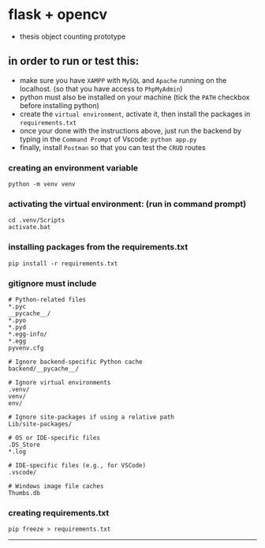 # flask + opencv
- thesis object counting prototype

## in order to run or test this:
- make sure you have ```XAMPP``` with ```MySQL``` and ```Apache``` running on the localhost. (so that you have access to ```PhpMyAdmin```)
- python must also be installed on your machine (tick the ```PATH``` checkbox before installing python)
- create the ```virtual environment```, activate it, then install the packages in ```requirements.txt```
- once your done with the instructions above, just run the backend by typing in the ```Command Prompt``` of Vscode:
``` python app.py ```
- finally, install ```Postman``` so that you can test the ```CRUD``` routes 

### creating an environment variable
```
python -m venv venv
```

### activating the virtual environment: (run in command prompt)
```
cd .venv/Scripts
activate.bat
```

### installing packages from the requirements.txt
```
pip install -r requirements.txt
```

### gitignore must include

```
# Python-related files
*.pyc
__pycache__/
*.pyo
*.pyd
*.egg-info/
*.egg
pyvenv.cfg

# Ignore backend-specific Python cache
backend/__pycache__/

# Ignore virtual environments
.venv/
venv/
env/

# Ignore site-packages if using a relative path
Lib/site-packages/

# OS or IDE-specific files
.DS_Store
*.log

# IDE-specific files (e.g., for VSCode)
.vscode/

# Windows image file caches
Thumbs.db

```

### creating requirements.txt
```
pip freeze > requirements.txt
```
****
